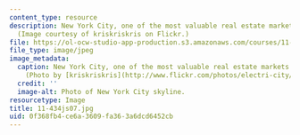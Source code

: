 ```yaml
---
content_type: resource
description: New York City, one of the most valuable real estate markets in the world.
  (Image courtesy of kriskriskris on Flickr.)
file: https://ol-ocw-studio-app-production.s3.amazonaws.com/courses/11-434j-advanced-topics-in-real-estate-finance-spring-2007/0f368fb4ce6a3609fa363a6dcd6452cb_11-434js07.jpg
file_type: image/jpeg
image_metadata:
  caption: New York City, one of the most valuable real estate markets in the world.
    (Photo by [kriskriskris](http://www.flickr.com/photos/electri-city/) on Flickr.)
  credit: ''
  image-alt: Photo of New York City skyline.
resourcetype: Image
title: 11-434js07.jpg
uid: 0f368fb4-ce6a-3609-fa36-3a6dcd6452cb
---
```


